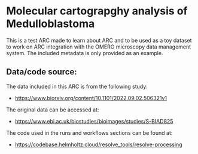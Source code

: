 # Molecular cartograpghy analysis of Medulloblastoma

This is a test ARC made to learn about ARC and to be used as a toy dataset to work on ARC integration with the OMERO microscopy data management system. The included metadata is only provided as an example.

## Data/code source:

The data included in this ARC is from the following study:
- https://www.biorxiv.org/content/10.1101/2022.09.02.506321v1

The original data can be accessed at:
- https://www.ebi.ac.uk/biostudies/bioimages/studies/S-BIAD825

The code used in the runs and workflows sections can be found at:
- https://codebase.helmholtz.cloud/resolve_tools/resolve-processing

